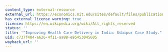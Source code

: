 ```yaml
---
content_type: external-resource
external_url: https://economics.mit.edu/sites/default/files/publications/Improving%20Health%20Care%20Delivery%20in%20India_%20Nov2009.p.pdf
has_external_license_warning: true
license: https://en.wikipedia.org/wiki/All_rights_reserved
status: ''
title: '"Improving Health Care Delivery in India: Udaipur Case Study." (PDF - 1.4MB)'
uid: c737f404-a626-4f11-aa88-e95453045605
wayback_url: ''
---
```

